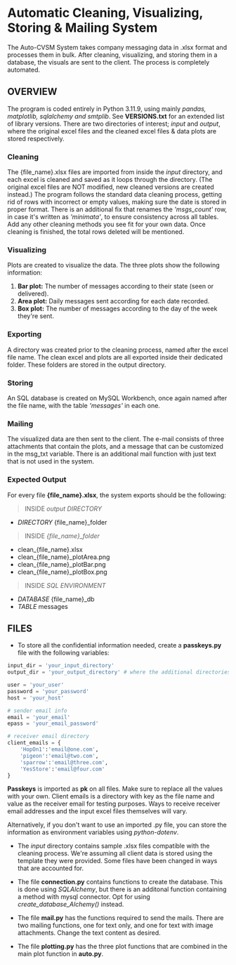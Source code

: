 # Automatic Cleaning, Visualizing, Storing & Mailing System

The Auto-CVSM System takes company messaging data in .xlsx format and processes them in bulk. After cleaning, visualizing, and storing them in a database, the visuals are sent to the client.
The process is completely automated.

## OVERVIEW

The program is coded entirely in Python 3.11.9, using mainly *pandas, matplotlib, sqlalchemy and smtplib*. See **VERSIONS.txt** for an extended list of library versions. There are two directories of interest; *input* and *output*, where the original excel files and the cleaned excel files & data plots are stored respectively.

### Cleaning

The {file_name}.xlsx files are imported from inside the *input* directory, and each excel is cleaned and saved as it loops through the directory. (The original excel files are NOT modified, new cleaned versions are created instead.)
The program follows the standard data cleaning process, getting rid of rows with incorrect or empty values, making sure the date is stored in proper format.
There is an additional fix that renames the *'msgs_count'* row, in case it's written as *'minimata'*, to ensure consistency across all tables.
Add any other cleaning methods you see fit for your own data.
Once cleaning is finished, the total rows deleted will be mentioned.

### Visualizing

Plots are created to visualize the data. The three plots show the following information:

1. **Bar plot:** The number of messages according to their state (seen or delivered).
2. **Area plot:** Daily messages sent according for each date recorded.
3. **Box plot:** The number of messages according to the day of the week they're sent.

### Exporting

A directory was created prior to the cleaning process, named after the excel file name.
The clean excel and plots are all exported inside their dedicated folder. These folders are stored in the output directory.

### Storing

An SQL database is created on MySQL Workbench, once again named after the file name, with the table *'messages'* in each one.

### Mailing

The visualized data are then sent to the client. The e-mail consists of three attachments that contain the plots, and a message that can be customized in the msg_txt variable. There is an additional mail function with just text that is not used in the system.

### Expected Output

For every file **{file_name}.xlsx**, the system exports should be the following:

> INSIDE *output DIRECTORY*

- *DIRECTORY* {file_name}_folder

> INSIDE *{file_name}_folder*

- clean_{file_name}.xlsx
- clean_{file_name}_plotArea.png
- clean_{file_name}_plotBar.png
- clean_{file_name}_plotBox.png

> INSIDE *SQL ENVIRONMENT*

- *DATABASE* {file_name}_db
- *TABLE* messages

## FILES

- To store all the confidential information needed, create a **passkeys.py** file with the following variables:

```python
input_dir = 'your_input_directory'
output_dir = 'your_output_directory' # where the additional directories will be stored

user = 'your_user'
password = 'your_password'
host = 'your_host'

# sender email info
email = 'your_email'
epass = 'your_email_password'

# receiver email directory
client_emails = {
    'HopOn1':'email@one.com',
    'pigeon':'email@two.com',
    'sparrow':'email@three.com',
    'YesStore':'email@four.com'
}
```

**Passkeys** is imported as **pk** on all files. Make sure to replace all the values with your own. Client emails is a directory with key as the file name and value as the receiver email for testing purposes. Ways to receive receiver email addresses and the input excel files themselves will vary.

Alternatively, if you don't want to use an imported .py file, you can store the information as environment variables using *python-dotenv*.

- The *input* directory contains sample .xlsx files compatible with the cleaning process. We're assuming all client data is stored using the template they were provided. Some files have been changed in ways that are accounted for.

- The file **connection.py** contains functions to create the database. This is done using *SQLAlchemy*, but there is an additonal function containing a method with mysql connector. Opt for using *create_database_Alchemy()* instead.

- The file **mail.py** has the functions required to send the mails. There are two mailing functions, one for text only, and one for text with image attachments. Change the text content as desired.

- The file **plotting.py** has the three plot functions that are combined in the main plot function in **auto.py**.
